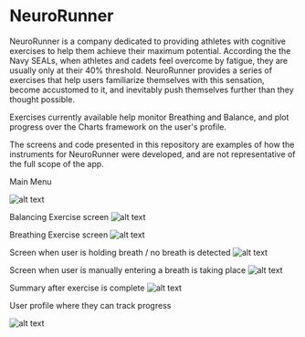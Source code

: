 # NeuroRunner

NeuroRunner is a company dedicated to providing athletes with cognitive exercises to help them achieve their maximum potential. According the the Navy SEALs, when athletes and cadets feel overcome by fatigue, they are usually only at their 40% threshold. NeuroRunner provides a series of exercises that help users familiarize themselves with this sensation, become accustomed to it, and inevitably push themselves further than they thought possible. 

Exercises currently available help monitor Breathing and Balance, and plot progress over the Charts framework on the user's profile.

The screens and code presented in this repository are examples of how the instruments for NeuroRunner were developed, and are not representative of the full scope of the app.

Main Menu

![alt text](https://github.com/projectrob21/NeuroRunner/blob/master/menu.jpg)

Balancing Exercise screen
![alt text](https://github.com/projectrob21/NeuroRunner/blob/master/balance.jpg)

Breathing Exercise screen
![alt text](https://github.com/projectrob21/NeuroRunner/blob/master/breathing.jpg)

Screen when user is holding breath / no breath is detected
![alt text](https://github.com/projectrob21/NeuroRunner/blob/master/holdingBreath.jpg)

Screen when user is manually entering a breath is taking place
![alt text](https://github.com/projectrob21/NeuroRunner/blob/master/takingBreath.jpg)

Summary after exercise is complete
![alt text](https://github.com/projectrob21/NeuroRunner/blob/master/summary.jpg)

User profile where they can track progress

![alt text](https://github.com/projectrob21/NeuroRunner/blob/master/userProfile.jpg)
